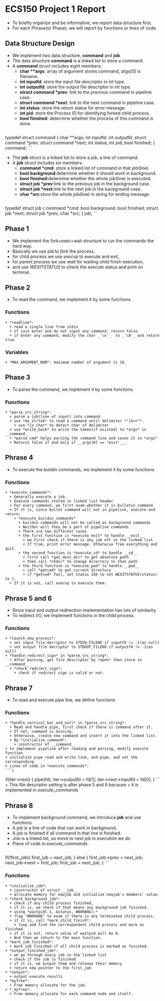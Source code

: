 # ECS150 Project 1 Report
  + To briefly organize and be informative, we report data structure first.
  + For each Phrase(or Phase), we will report by functions or lines of code.

## Data Structure Design
  + We implement two data structure, __command__ and __job__
  + The data structure __command__ is a linked list to store a command.
  + A __command__ struct includes eight members:
    + __char **args__: array of argument stores command, _args[0]_ is filename.
    + __int inputfd__: store the input file descriptor in _int_ type.
    + __int outputfd__: store the output file descriptor in _int_ type.
    + __struct command *prev__: link to the previous command in pipeline case.
    + __struct command *next__: link to the next command in pipeline case.
    + __int status__: store the return status for error message.
    + __int pid__: store the Process ID for identifying forked child process.
    + __bool finished__: determine whether the process of this command is done.
    ```c
typedef struct command {
    char **args;
    int inputfd;
    int outputfd;
    struct command *prev;
    struct command *next;
    int status;
    int pid;
    bool finished;
} command;
    ```
  + The __job__ struct is a linked list to store a job, a line of command.
  + A __job__ struct includes six members:
    + __command *cmd__: store a linked list of command in that job(line).
    + __bool background__:determine whether it should work in background.
    + __bool finished__:determine whether the whole job(line) is executed.
    + __struct job *prev__:link to the previous job in the background case.
    + __struct job *next__:link to the next job in the background case.
    + __char *src__:store the whole job(line) in string for ending message.
    ```c
typedef struct job {
    command *cmd;
    bool background;
    bool finished;
    struct job *next;
    struct job *prev;
    char *src;
} job;
    ```

## Phase 1
  + We implement the fork+exec+wait structure to run the commands the hard way.
  + Basically we use pid to *fork* the process,
  + for child process we use *execvp* to execute and exit,
  + for parent process we use *wait* for waiting child finish execution,
  + and use *WEXITSTATUS* to check the execute status and print on terminal.

## Phase 2
  + To read the command, we implement it by some functions. 
  
  ### Functions
    + *readline*:
      + read a single line from stdin
      + if just enter and do not input any command, return false.
      + if enter any command, modify the char _'\n'_  to _'\0'_ and return true.
  ### Variables
    + *MAX_ARGUMENT_NUM*: maximum number of argument is 16.

## Phase 3
  + To parse the command, we implement it by some functions. 
  
  ### Functions
    + *parse_src_string*:
      + parse a job(line of input) into command.
      + use *my_strtok* to read a command until delimiter *"|&<>"*.
        + use *is_char* to detect char of delimiter
      + use *write_back* to write the token(if existed) to *args* in __command__
      + *parse_cmd* helps parsing the command line and saves it in *args*
      + Returns false if and only if __args[0] == "exit"__.

## Phrase 4
  + To execute the buildin commands, we implement it by some functions.

  ### Functions
    + *execute_commands*:
      + Generally execute a job.
      + Execute commands stored in linked list header
      + For every command, we first exam whether it is bulletin command
      + If it is, since bullet command will not in pipeline, execute and return:
        + *execute_buildin_commands*
          + buildin commands will not be called as background commands
          + Neither will they be a part of pipeline commands
          + There are two different cases
          + the first function is *execute_exit* to handle __exit__
            + we first check if there is any job eft in the linked list. 
            + If true, print error message. Otherwise free everything and quit.
          + the second function is *execute_cd* to handle __cd__
            + first call *get_dest_dir* to get absolute path
            + then call *chdir* to change directory to that path
          + the third function is *execute_pwd* to handle __pwd__
            + call *getcwd* to get current directory
            + if *getcwd* fail, set status 256 to set WEXITSTATUS(status) to 1.
      + If it is not, call execvp to execute them.

## Phrase 5 and 6
  + Since input and output redirection implementation has lots of similarity.
  + To redirect I/O, we implement functions in the child process.

  ### Functions
    + *launch_new_process*: 
      + set input file decriptor to STDIN_FILENO if inputfd != -1(as null)
      + set output file decriptor to STDOUT_FILENO if outputfd != -1(as null)
    + *handle_redirect_sign* in *parse_src_string*:
      + After parsing, get file descriptor by *open* then store in __command__
      + *check_redirect_sign*:
        + check if redirect sign is valid or not.

## Phrase 7
  + To read and execute pipe line, we define functions

  ### Functions
    + *handle_vertical_bar_and_null* in *parse_src_string*:
      + Read and handle pipe, first check if there is command after it.
      + If not, command is missing.
      + Otherwise, create new command and insert it into the linked list.
      + By *initialize_command*:
        + constructor of __command__
    + to implement pipeline after reading and parsing, modify execute function
    + initialize pipe read and write line, and pipe, and set the corresponding
    + Lines of code in *execute_commands*:
    ```c
if(iter->next) {
    pipe(fd);
    iter->outputfd = fd[1];
    iter->next->inputfd = fd[0];
}
    ```
    + This file descriptor setting is after phase 5 and 6 because
    + it is implemented in *execute_commands*

## Phrase 8
  + To implement background commend, we introduce __job__ and use functions.
  + A job is a line of code that can work in background.
  + A job is finished if all command in that line is finished.
  + Job is a linked list, so move to next job in execution we do
  + Piece of code in *execute_commands*:
    ```c
if(!first_job){
    first_job = next_job;
} else {
    first_job->prev = next_job;
    next_job->next = first_job;
    first_job = next_job;
}
    ```
  ### Functions
    + *initialize_job*: 
      + constructor of struct __job__
      + allocate memory for newjob and initialize newjob's members' value.
    + *check_background_job*:
      + check if any child process finished,
      + if it is, we check if that means any background job finished.
      + using *waitpid(-1, &status, WNOHANG);*
      + flag "WNOHANG" to exam if there is any terminated child process.
      + if it is, call *mark_child_finish*:
        + loop and find the correspondent child process and mark as finished.
      + if it is not, return value of waitpid will be 0.
      + And then we return to the main function.
    + *mark_job_finished*:
      + mark job finished if all child process is marked as finished.
    + *output_finished_job*:
      + we go through every job in the linked list
      + check if the job is finished
      + if it is, we output them and release their memory
      + return new pointer to the first_job
    + *output*:
      + output execute results
    + *myfree*:
      + Free memory allocate for the job.
    + *_myfree*:
      + Free memory allocate for each command node and itself.

    
